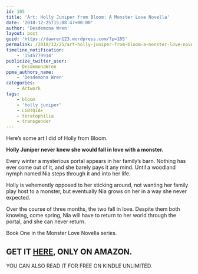 ```yaml
---
id: 105
title: 'Art: Holly Juniper from Bloom: A Monster Love Novella'
date: '2018-12-25T15:08:47+00:00'
author: 'Desdemona Wren'
layout: post
guid: 'https://dawren123.wordpress.com/?p=105'
permalink: /2018/12/25/art-holly-juniper-from-bloom-a-monster-love-novella/
timeline_notification:
    - '1545779914'
publicize_twitter_user:
    - DesdemonaWren
ppma_authors_name:
    - 'Desdemona Wren'
categories:
    - Artwork
tags:
    - bloom
    - 'holly juniper'
    - LGBTQIA+
    - teratophilia
    - transgender
---
```


Here’s some art I did of Holly from Bloom.

**Holly Juniper never knew she would fall in love with a monster.**

Every winter a mysterious portal appears in her family’s barn. Nothing has ever come out of it, and she barely pays it any mind. Until a woodland nymph named Nia steps through it and into her life.   
  
Holly is vehemently opposed to her sticking around, not wanting her family play host to a monster, but eventually Nia grows on her in a way she never expected.   
  
Over the course of three months, the two fall in love. Despite them both knowing, come spring, Nia will have to return to her world through the portal, and she can never return.  
  
Book One in the Monster Love Novella series.

## GET IT [HERE](https://amazon.com/Bloom-Monster-Novella-Desdemona-Wren-ebook/dp/B07B4SLH9S/ref=la_B07B4WG4S8_1_1?), ONLY ON AMAZON.

YOU CAN ALSO READ IT FOR FREE ON KINDLE UNLIMITED.